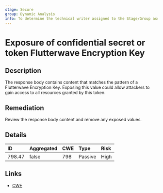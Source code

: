 ```yaml
---
stage: Secure
group: Dynamic Analysis
info: To determine the technical writer assigned to the Stage/Group associated with this page, see https://handbook.gitlab.com/handbook/product/ux/technical-writing/#assignments
---
```


# Exposure of confidential secret or token Flutterwave Encryption Key

## Description

The response body contains content that matches the pattern of a Flutterwave Encryption Key.
Exposing this value could allow attackers to gain access to all resources granted by this token.

## Remediation

Review the response body content and remove any exposed values.

## Details

| ID | Aggregated | CWE | Type | Risk |
|:---|:--------|:--------|:--------|:--------|
| 798.47 | false | 798 | Passive | High |

## Links

- [CWE](https://cwe.mitre.org/data/definitions/798.html)
